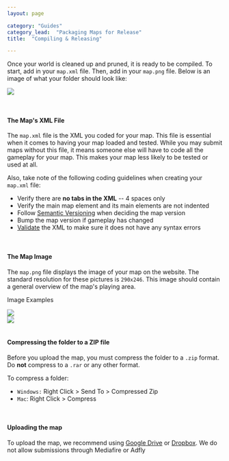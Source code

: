 ```yaml
---
layout: page

category: "Guides"
category_lead:  "Packaging Maps for Release"
title:  "Compiling & Releasing"

---
```


Once your world is cleaned up and pruned, it is ready to be compiled. To start, add in your `map.xml` file. Then, add in your `map.png` file. Below is an image of what your folder should look like:

![](/img/folder_layout.png)

<br/>

#### The Map's XML File

The `map.xml` file is the XML you coded for your map. This file is essential when it comes to having your map loaded and tested. While you may submit maps without this file, it means someone else will have to code all the gameplay for your map. This makes your map less likely to be tested or used at all.

Also, take note of the following coding guidelines when creating your `map.xml` file:

* Verify there are **no tabs in the XML** -- 4 spaces only
* Verify the main map element and its main elements are not indented
* Follow [Semantic Versioning](http://semver.org) when deciding the map version
* Bump the map version if gameplay has changed
* [Validate](http://www.w3schools.com/xml/xml_validator.asp) the XML to make sure it does not have any syntax errors

<br/>

#### The Map Image

The `map.png` file displays the image of your map on the website. The standard resolution for these pictures is `290x246`. This image should contain a general overview of the map's playing area.

Image Examples

<div class="row">
    <div class="col-md-6">
        <img class="thumbnail center-block" src="/img/BlockRage_map.png"/>
    </div>
    <div class="col-md-6">
        <img class="thumbnail center-block" src="/img/Rage Quit_map.png"/>
    </div>
</div>

<br/>

#### Compressing the folder to a ZIP file

Before you upload the map, you must compress the folder to a `.zip` format. Do **not** compress to a `.rar` or any other format.

To compress a folder:

* `Windows:` Right Click > Send To > Compressed Zip
* `Mac`: Right Click > Compress

<br/>

#### Uploading the map
To upload the map, we recommend using [Google Drive](https://drive.google.com/) or [Dropbox](https://www.dropbox.com/).
We do not allow submissions through Mediafire or Adfly

